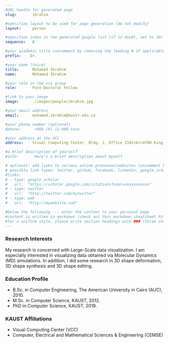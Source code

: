 ```yaml
---
#URL handle for generated page
slug:       ibrahim

#specifies layout to be used for page generation (do not modify)
layout: 	person

#specifies index in the generated people list (if in doubt, set to 10)
sequence:	8

#your academic title (uncomment by removing the leading # if applicable)
prefix:    Dr.

#your name (twice)
title:		Mohamed Ibrahim
name:       Mohamed Ibrahim

#your role in the vis group
role:       Post-Doctoral Fellow

#link to your image
image:      ./images/people/ibrahim.jpg

#your email address
email:      mohamed.ibrahim@kaust.edu.sa

#your phone number (optional)
#phone:      +966 (0) 12-808-xxxx

#your address at the VCC
address:    Visual Computing Center, Bldg. 1, Office 2101<br>4700 King Abdullah University of Science and Technology<br>Thuwal 23955-6900, Saudi Arabia

#a brief description of yourself
#info:       Here's a brief description about myself

# optional: add links to various online presences/websites (uncomment by removing the leading # if applicable)
# possible link types: twitter, github, facebook, linkedin, google_scholar, google_plus, instagram, skype, youtube, vimeo, flickr, web (use the latter for all other link types)
#links:
# - type: google_scholar
#   url:  "https://scholar.google.com/citations?user=xxxxxxxxxxx"
# - type: twitter
#   url:  "http://twitter.com/mytwitter"
# - type: web
#   url:  "http://mywebsite.com"

#below the following --- enter the content to your personal page
#content is written in markdown (check out this markdown cheatsheet https://github.com/adam-p/markdown-here/wiki/Markdown-Cheatsheet)
#for a uniform style, please write section headings with ### (three sharps)
---
```

### Research Interests
​My research is concerned with Large-Scale data visualization.  I am especially interested in visualizing data obtained via Molecular Dynamics (MD) simulations.  In addition, I did some research in 3D shape deformation, 3D shape synthesis and 3D shape editing.

### Education Profile
- B.Sc. in Computer Engineering, The American University in Cairo (AUC), 2010.
- M.Sc. in Computer Science, KAUST, 2012.
- PhD in Computer Science, KAUST, 2019.

### KAUST Affiliations
- ​Visual Computing Center (VCC)
- Computer, Electrical and Mathematical Sciences & Engineering (CEMSE)